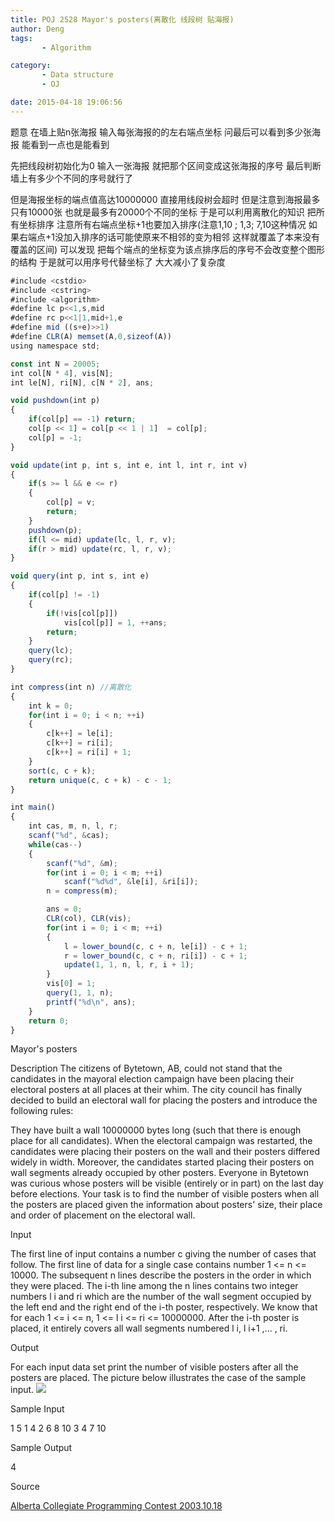 ```yaml
---
title: POJ 2528 Mayor's posters(离散化 线段树 贴海报)
author: Deng
tags: 
       - Algorithm

category: 
       - Data structure
       - OJ

date: 2015-04-18 19:06:56
---
```

题意 在墙上贴n张海报 输入每张海报的的左右端点坐标 问最后可以看到多少张海报 能看到一点也是能看到

先把线段树初始化为0 输入一张海报 就把那个区间变成这张海报的序号 最后判断墙上有多少个不同的序号就行了

但是海报坐标的端点值高达10000000 直接用线段树会超时 但是注意到海报最多只有10000张 也就是最多有20000个不同的坐标 于是可以利用离散化的知识 把所有坐标排序 注意所有右端点坐标+1也要加入排序(注意1,10 ; 1,3; 7,10这种情况 如果右端点+1没加入排序的话可能使原来不相邻的变为相邻 这样就覆盖了本来没有覆盖的区间) 可以发现 把每个端点的坐标变为该点排序后的序号不会改变整个图形的结构 于是就可以用序号代替坐标了 大大减小了复杂度

```js 
#include <cstdio>
#include <cstring>
#include <algorithm>
#define lc p<<1,s,mid
#define rc p<<1|1,mid+1,e
#define mid ((s+e)>>1)
#define CLR(A) memset(A,0,sizeof(A))
using namespace std;

const int N = 20005;
int col[N * 4], vis[N];
int le[N], ri[N], c[N * 2], ans;

void pushdown(int p)
{
    if(col[p] == -1) return;
    col[p << 1] = col[p << 1 | 1]  = col[p];
    col[p] = -1;
}

void update(int p, int s, int e, int l, int r, int v)
{
    if(s >= l && e <= r)
    {
        col[p] = v;
        return;
    }
    pushdown(p);
    if(l <= mid) update(lc, l, r, v);
    if(r > mid) update(rc, l, r, v);
}

void query(int p, int s, int e)
{
    if(col[p] != -1)
    {
        if(!vis[col[p]])
            vis[col[p]] = 1, ++ans;
        return;
    }
    query(lc);
    query(rc);
}

int compress(int n) //离散化
{
    int k = 0;
    for(int i = 0; i < n; ++i)
    {
        c[k++] = le[i];
        c[k++] = ri[i];
        c[k++] = ri[i] + 1;
    }
    sort(c, c + k);
    return unique(c, c + k) - c - 1;
}

int main()
{
    int cas, m, n, l, r;
    scanf("%d", &cas);
    while(cas--)
    {
        scanf("%d", &m);
        for(int i = 0; i < m; ++i)
            scanf("%d%d", &le[i], &ri[i]);
        n = compress(m);

        ans = 0;
        CLR(col), CLR(vis);
        for(int i = 0; i < m; ++i)
        {
            l = lower_bound(c, c + n, le[i]) - c + 1;
            r = lower_bound(c, c + n, ri[i]) - c + 1;
            update(1, 1, n, l, r, i + 1);
        }
        vis[0] = 1;
        query(1, 1, n);
        printf("%d\n", ans);
    }
    return 0;
}
```

Mayor's posters

Description
The citizens of Bytetown, AB, could not stand that the candidates in the mayoral election campaign have been placing their electoral posters at all places at their whim. The city council has finally decided to build an electoral wall for placing the posters and introduce the following rules:

They have built a wall 10000000 bytes long (such that there is enough place for all candidates). When the electoral campaign was restarted, the candidates were placing their posters on the wall and their posters differed widely in width. Moreover, the candidates started placing their posters on wall segments already occupied by other posters. Everyone in Bytetown was curious whose posters will be visible (entirely or in part) on the last day before elections.
Your task is to find the number of visible posters when all the posters are placed given the information about posters' size, their place and order of placement on the electoral wall.

Input

The first line of input contains a number c giving the number of cases that follow. The first line of data for a single case contains number 1 <= n <= 10000. The subsequent n lines describe the posters in the order in which they were placed. The i-th line among the n lines contains two integer numbers l i and ri which are the number of the wall segment occupied by the left end and the right end of the i-th poster, respectively. We know that for each 1 <= i <= n, 1 <= l i <= ri <= 10000000. After the i-th poster is placed, it entirely covers all wall segments numbered l i, l i+1 ,... , ri.

Output

For each input data set print the number of visible posters after all the posters are placed.
The picture below illustrates the case of the sample input.
![](../images/es-2528_1.jpg.png)

Sample Input

1 5 1 4 2 6 8 10 3 4 7 10

Sample Output

4

Source

[Alberta Collegiate Programming Contest 2003.10.18](http://poj.org/searchproblem?field=source&key=Alberta+Collegiate+Programming+Contest+2003.10.18)